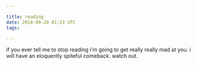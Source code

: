 ```yaml
---

title: reading
date: 2018-09-20 01:23 UTC
tags:

---
```



if you ever tell me to stop reading i'm going to get really really mad at you. i will have an eloquently spiteful comeback. watch out.
